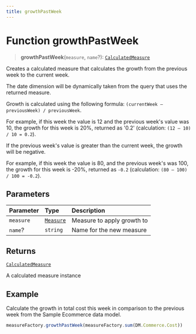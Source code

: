```yaml
---
title: growthPastWeek
---
```


# Function growthPastWeek

> **growthPastWeek**(`measure`, `name`?): [`CalculatedMeasure`](../../../interfaces/interface.CalculatedMeasure.md)

Creates a calculated measure that calculates the growth from the previous week to the current week.

The date dimension will be dynamically taken from the query that uses the returned measure.

Growth is calculated using the following formula: `(currentWeek – previousWeek) / previousWeek`.

For example, if this week the value is 12 and the previous week's value was 10, the growth for
this week is 20%, returned as '0.2' (calculation: `(12 – 10) / 10 = 0.2`).

If the previous week's value is greater than the current week, the growth will be negative.

For example, if this week the value is 80, and the previous week's was 100, the growth for
this week is -20%, returned as `-0.2` (calculation: `(80 – 100) / 100 = -0.2`).

## Parameters

| Parameter | Type | Description |
| :------ | :------ | :------ |
| `measure` | [`Measure`](../../../interfaces/interface.Measure.md) | Measure to apply growth to |
| `name`? | `string` | Name for the new measure |

## Returns

[`CalculatedMeasure`](../../../interfaces/interface.CalculatedMeasure.md)

A calculated measure instance

## Example

Calculate the growth in total cost this week in comparison to the previous week from the Sample
Ecommerce data model.
```ts
measureFactory.growthPastWeek(measureFactory.sum(DM.Commerce.Cost))
```
